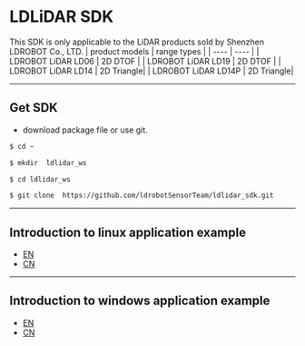 # LDLiDAR SDK
This SDK is only applicable to the LiDAR products sold by Shenzhen LDROBOT Co., LTD. 
|    product models      |  range types |
|     ----               |  ----         |
|   LDROBOT LiDAR LD06   | 2D DTOF |
|   LDROBOT LiDAR LD19   | 2D DTOF |
|   LDROBOT LiDAR LD14   | 2D Triangle|
|   LDROBOT LiDAR LD14P   | 2D Triangle|

---
## Get SDK
- download package file or use git.
```bash
$ cd ~

$ mkdir  ldlidar_ws

$ cd ldlidar_ws

$ git clone  https://github.com/ldrobotSensorTeam/ldlidar_sdk.git
```

---
## Introduction to linux application example
- [EN](./sample/linux/README.md)
- [CN](./sample/linux/README_CN.md)

---

## Introduction to windows application example
- [EN](./sample/windows/README.md)
- [CN](./sample/windows/README_CN.md)
